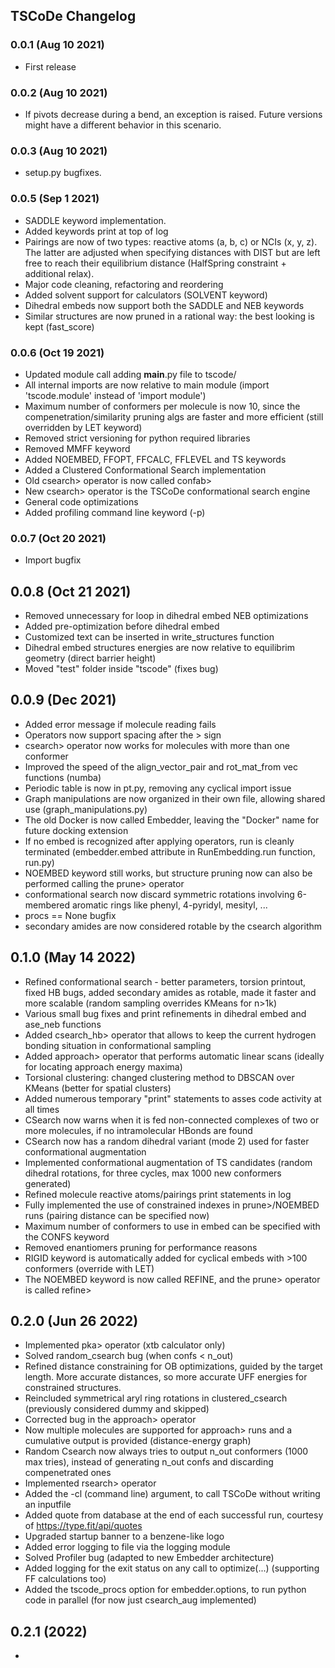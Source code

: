 ## TSCoDe Changelog

### 0.0.1 (Aug 10 2021)
- First release

### 0.0.2 (Aug 10 2021)
- If pivots decrease during a bend, an exception is raised. Future versions might have a different behavior in this scenario.

### 0.0.3 (Aug 10 2021)
- setup.py bugfixes.

### 0.0.5 (Sep 1 2021)
- SADDLE keyword implementation.
- Added keywords print at top of log
- Pairings are now of two types: reactive atoms (a, b, c) or NCIs (x, y, z). The latter are adjusted when specifying distances with DIST but are left free to reach their equilibrium distance (HalfSpring constraint + additional relax).
- Major code cleaning, refactoring and reordering
- Added solvent support for calculators (SOLVENT keyword)
- Dihedral embeds now support both the SADDLE and NEB keywords
- Similar structures are now pruned in a rational way: the best looking is kept (fast_score)

### 0.0.6 (Oct 19 2021)
- Updated module call adding __main__.py file to tscode/
- All internal imports are now relative to main module (import 'tscode.module' instead of 'import module')
- Maximum number of conformers per molecule is now 10, since the compenetration/similarity pruning algs are faster and more efficient (still overridden by LET keyword)
- Removed strict versioning for python required libraries
- Removed MMFF keyword
- Added NOEMBED, FFOPT, FFCALC, FFLEVEL and TS keywords
- Added a Clustered Conformational Search implementation
- Old csearch> operator is now called confab>
- New csearch> operator is the TSCoDe conformational search engine
- General code optimizations
- Added profiling command line keyword (-p)

### 0.0.7 (Oct 20 2021)
- Import bugfix

## 0.0.8 (Oct 21 2021)
- Removed unnecessary for loop in dihedral embed NEB optimizations
- Added pre-optimization before dihedral embed
- Customized text can be inserted in write_structures function
- Dihedral embed structures energies are now relative to equilibrim geometry (direct barrier height)
- Moved "test" folder inside "tscode" (fixes bug)

## 0.0.9 (Dec 2021)
- Added error message if molecule reading fails
- Operators now support spacing after the > sign
- csearch> operator now works for molecules with more than one conformer
- Improved the speed of the align_vector_pair and rot_mat_from vec functions (numba)
- Periodic table is now in pt.py, removing any cyclical import issue
- Graph manipulations are now organized in their own file, allowing shared use (graph_manipulations.py)
- The old Docker is now called Embedder, leaving the "Docker" name for future docking extension
- If no embed is recognized after applying operators, run is cleanly terminated (embedder.embed attribute in RunEmbedding.run function, run.py)
- NOEMBED keyword still works, but structure pruning now can also be performed calling the prune> operator
- conformational search now discard symmetric rotations involving 6-membered aromatic rings like phenyl, 4-pyridyl, mesityl, ...
- procs == None bugfix
- secondary amides are now considered rotable by the csearch algorithm

## 0.1.0 (May 14 2022)
- Refined conformational search - better parameters, torsion printout, fixed HB bugs, added secondary amides as rotable, made it faster and more scalable (random sampling overrides KMeans for n>1k)
- Various small bug fixes and print refinements in dihedral embed and ase_neb functions
- Added csearch_hb> operator that allows to keep the current hydrogen bonding situation in conformational sampling
- Added approach> operator that performs automatic linear scans (ideally for locating approach energy maxima)
- Torsional clustering: changed clustering method to DBSCAN over KMeans (better for spatial clusters)
- Added numerous temporary "print" statements to asses code activity at all times
- CSearch now warns when it is fed non-connected complexes of two or more molecules, if no intramolecular HBonds are found
- CSearch now has a random dihedral variant (mode 2) used for faster conformational augmentation
- Implemented conformational augmentation of TS candidates (random dihedral rotations, for three cycles, max 1000 new conformers generated)
- Refined molecule reactive atoms/pairings print statements in log
- Fully implemented the use of constrained indexes in prune>/NOEMBED runs (pairing distance can be specified now)
- Maximum number of conformers to use in embed can be specified with the CONFS keyword
- Removed enantiomers pruning for performance reasons
- RIGID keyword is automatically added for cyclical embeds with >100 conformers (override with LET)
- The NOEMBED keyword is now called REFINE, and the prune> operator is called refine>

## 0.2.0 (Jun 26 2022)
- Implemented pka> operator (xtb calculator only)
- Solved random_csearch bug (when confs < n_out)
- Refined distance constraining for OB optimizations, guided by the target length. More accurate distances, so more accurate UFF energies for constrained structures.
- Reincluded symmetrical aryl ring rotations in clustered_csearch (previously considered dummy and skipped)
- Corrected bug in the approach> operator
- Now multiple molecules are supported for approach> runs and a cumulative output is provided (distance-energy graph)
- Random Csearch now always tries to output n_out conformers (1000 max tries), instead of generating n_out confs and discarding compenetrated ones
- Implemented rsearch> operator
- Added the -cl (command line) argument, to call TSCoDe without writing an inputfile
- Added quote from database at the end of each successful run, courtesy of https://type.fit/api/quotes
- Upgraded startup banner to a benzene-like logo
- Added error logging to file via the logging module
- Solved Profiler bug (adapted to new Embedder architecture)
- Added logging for the exit status on any call to optimize(...) (supporting FF calculations too)
- Added the tscode_procs option for embedder.options, to run python code in parallel (for now just csearch_aug implemented)

## 0.2.1 (2022)
- 